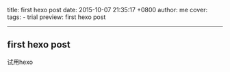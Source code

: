 title: first hexo post
date: 2015-10-07 21:35:17 +0800
author: me
cover: 
tags:
    - trial
preview: first hexo post

---

## first hexo post

试用hexo
